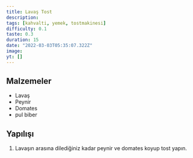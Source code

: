 ```yaml
---
title: Lavaş Tost
description:
tags: [kahvalti, yemek, tostmakinesi]
difficulty: 0.1
taste: 0.3
duration: 15
date: "2022-03-03T05:35:07.322Z"
image:
yt: []
---
```


## Malzemeler

- Lavaş
- Peynir
- Domates
- pul biber

## Yapılışı

1. Lavaşın arasına dilediğiniz kadar peynir ve domates koyup tost yapın.
